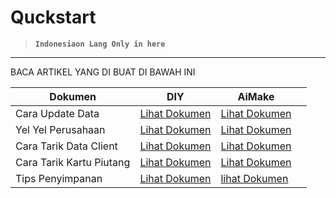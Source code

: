 # Quckstart

> **`Indonesiaon Lang Only in here`**

---

BACA ARTIKEL YANG DI BUAT DI BAWAH INI 

| Dokumen                  | DIY                                                           | AiMake                                                           |   |
|--------------------------|---------------------------------------------------------------|------------------------------------------------------------------|---|
| Cara Update Data         | [Lihat Dokumen](./src/router/DIY/update-data.md)              | [Lihat Dokumen](./src/router/AiMake/update-data.md)              |   |
| Yel Yel Perusahaan       | [Lihat Dokumen](./src/router/DIY/yel-yel.md)                  | [Lihat Dokumen](./src/router/AiMake/yel-yel.md)                  |   |
| Cara Tarik Data Client   | [Lihat Dokumen](./src/router/DIY/cara-tarik-data.md)          | [Lihat Dokumen](./src/router/AiMake/cara-tarik-data.md)          |   |
| Cara Tarik Kartu Piutang | [Lihat Dokumen](./src/router/DIY/cara-narik-kartu-piutang.md) | [Lihat Dokumen](./src/router/AiMake/cara-narik-kartu-piutang.md) |   |
| Tips Penyimpanan         | [Lihat Dokumen](./src/router/DIY/menyimpan.md)                | [lihat Dokumen](./src/router/AiMake/menyimpan.md)                |   |


